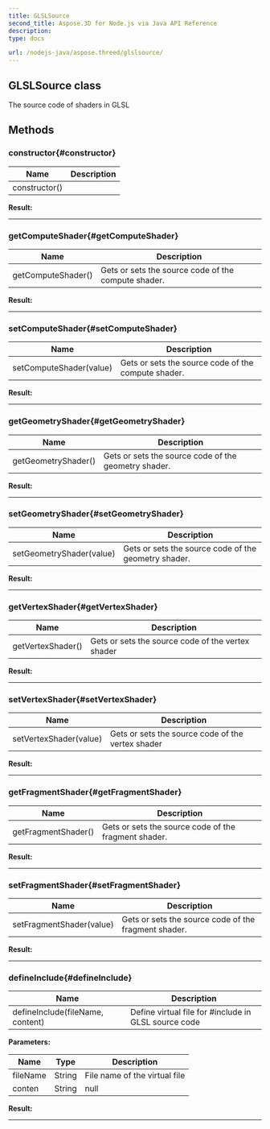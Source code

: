 ```yaml
---
title: GLSLSource 
second_title: Aspose.3D for Node.js via Java API Reference
description: 
type: docs

url: /nodejs-java/aspose.threed/glslsource/
---
```

## GLSLSource class

  The source code of shaders in GLSL


## Methods

### constructor{#constructor}

| Name | Description |
| --- | --- |
| constructor() |  | 

 **Result:**



---


### getComputeShader{#getComputeShader}

| Name | Description |
| --- | --- |
| getComputeShader() | Gets or sets the source code of the compute shader. | 

 **Result:**



---


### setComputeShader{#setComputeShader}

| Name | Description |
| --- | --- |
| setComputeShader(value) | Gets or sets the source code of the compute shader. | 

 **Result:**



---


### getGeometryShader{#getGeometryShader}

| Name | Description |
| --- | --- |
| getGeometryShader() | Gets or sets the source code of the geometry shader. | 

 **Result:**



---


### setGeometryShader{#setGeometryShader}

| Name | Description |
| --- | --- |
| setGeometryShader(value) | Gets or sets the source code of the geometry shader. | 

 **Result:**



---


### getVertexShader{#getVertexShader}

| Name | Description |
| --- | --- |
| getVertexShader() | Gets or sets the source code of the vertex shader | 

 **Result:**



---


### setVertexShader{#setVertexShader}

| Name | Description |
| --- | --- |
| setVertexShader(value) | Gets or sets the source code of the vertex shader | 

 **Result:**



---


### getFragmentShader{#getFragmentShader}

| Name | Description |
| --- | --- |
| getFragmentShader() | Gets or sets the source code of the fragment shader. | 

 **Result:**



---


### setFragmentShader{#setFragmentShader}

| Name | Description |
| --- | --- |
| setFragmentShader(value) | Gets or sets the source code of the fragment shader. | 

 **Result:**



---


### defineInclude{#defineInclude}

| Name | Description |
| --- | --- |
| defineInclude(fileName, content) | Define virtual file for #include in GLSL source code | 

 **Parameters:**

| Name | Type | Description |
| --- | --- | --- |
| fileName | String | File name of the virtual file |
|  conten | String | null |

 **Result:**



---



